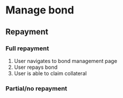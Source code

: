 # Manage bond

## Repayment

### Full repayment

1. User navigates to bond management page
1. User repays bond
1. User is able to claim collateral

### Partial/no repayment
